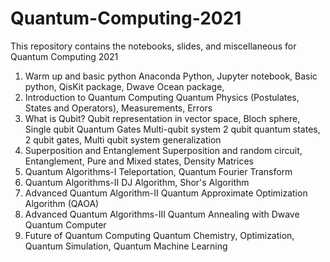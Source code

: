 # Quantum-Computing-2021
This repository contains the notebooks, slides, and miscellaneous for Quantum Computing 2021

1. Warm up and basic python	Anaconda Python, Jupyter notebook, Basic python, QisKit package, Dwave Ocean package,
2. Introduction to Quantum Computing	Quantum Physics (Postulates, States and Operators), Measurements, Errors
3. What is Qubit?	Qubit representation in vector space, Bloch sphere, Single qubit Quantum Gates
Multi-qubit system	2 qubit quantum states, 2 qubit gates, Multi qubit system generalization
4. Superposition and Entanglement	Superposition and random circuit, Entanglement, Pure and Mixed states, Density Matrices
5. Quantum Algorithms-I	Teleportation, Quantum Fourier Transform
6. Quantum Algorithms-II	DJ Algorithm, Shor's Algorithm
7. Advanced Quantum Algorithm-II	Quantum Approximate Optimization Algorithm (QAOA)
8. Advanced Quantum Algorithms-III	Quantum Annealing with Dwave Quantum Computer
9. Future of Quantum Computing	Quantum Chemistry, Optimization, Quantum Simulation, Quantum Machine Learning
